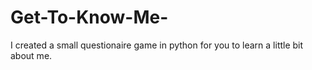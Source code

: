 # Get-To-Know-Me-
I created a small questionaire game in python for you to learn a little bit about me. 
